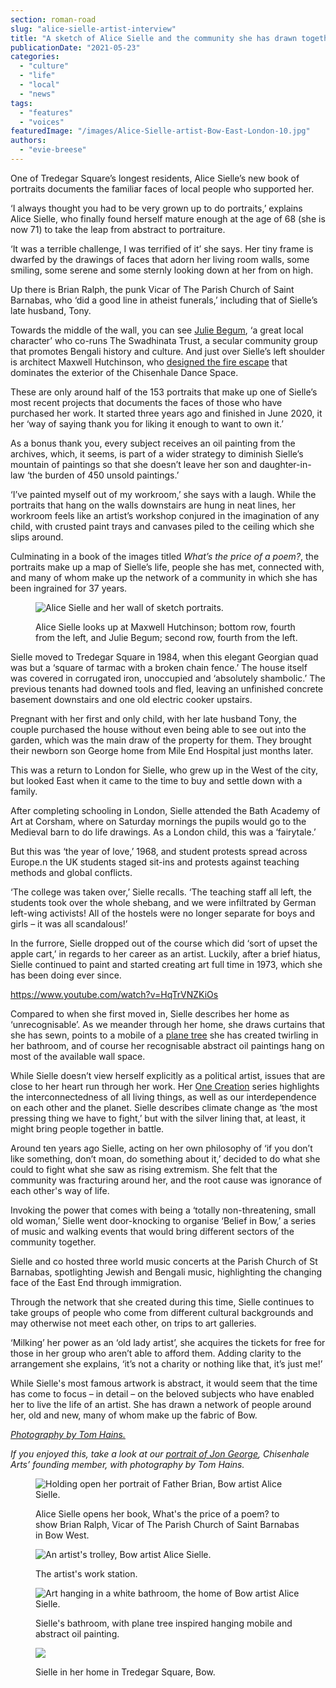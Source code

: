 ```yaml
---
section: roman-road
slug: "alice-sielle-artist-interview"
title: "A sketch of Alice Sielle and the community she has drawn together"
publicationDate: "2021-05-23"
categories: 
  - "culture"
  - "life"
  - "local"
  - "news"
tags: 
  - "features"
  - "voices"
featuredImage: "/images/Alice-Sielle-artist-Bow-East-London-10.jpg"
authors: 
  - "evie-breese"
---
```


One of Tredegar Square’s longest residents, Alice Sielle’s new book of portraits documents the familiar faces of local people who supported her.

‘I always thought you had to be very grown up to do portraits,’ explains Alice Sielle, who finally found herself mature enough at the age of 68 (she is now 71) to take the leap from abstract to portraiture.

‘It was a terrible challenge, I was terrified of it’ she says. Her tiny frame is dwarfed by the drawings of faces that adorn her living room walls, some smiling, some serene and some sternly looking down at her from on high. 

Up there is Brian Ralph, the punk Vicar of The Parish Church of Saint Barnabas, who ‘did a good line in atheist funerals,’ including that of Sielle’s late husband, Tony. 

Towards the middle of the wall, you can see [Julie Begum](https://romanroadlondon.com/julie-begum-swadhinata-trust-interview/), ‘a great local character’ who co-runs The Swadhinata Trust, a secular community group that promotes Bengali history and culture. And just over Sielle’s left shoulder is architect Maxwell Hutchinson, who [designed the fire escape](https://romanroadlondon.com/chisenhale-art-place-bow/) that dominates the exterior of the Chisenhale Dance Space.

These are only around half of the 153 portraits that make up one of Sielle’s most recent projects that documents the faces of those who have purchased her work. It started three years ago and finished in June 2020, it her ‘way of saying thank you for liking it enough to want to own it.’ 

As a bonus thank you, every subject receives an oil painting from the archives, which, it seems, is part of a wider strategy to diminish Sielle’s mountain of paintings so that she doesn’t leave her son and daughter-in-law ‘the burden of 450 unsold paintings.’

‘I’ve painted myself out of my workroom,’ she says with a laugh. While the portraits that hang on the walls downstairs are hung in neat lines, her workroom feels like an artist’s workshop conjured in the imagination of any child, with crusted paint trays and canvases piled to the ceiling which she slips around.

Culminating in a book of the images titled _What’s the price of a poem?_, the portraits make up a map of Sielle’s life, people she has met, connected with, and many of whom make up the network of a community in which she has been ingrained for 37 years.

<figure>

![Alice Sielle and her wall of sketch portraits.](/images/Alice-Sielle-artist-Bow-East-London-30-1024x732.jpg)

<figcaption>

Alice Sielle looks up at Maxwell Hutchinson; bottom row, fourth from the left, and Julie Begum; second row, fourth from the left.

</figcaption>

</figure>

Sielle moved to Tredegar Square in 1984, when this elegant Georgian quad was but a ‘square of tarmac with a broken chain fence.’ The house itself was covered in corrugated iron, unoccupied and ‘absolutely shambolic.’ The previous tenants had downed tools and fled, leaving an unfinished concrete basement downstairs and one old electric cooker upstairs. 

Pregnant with her first and only child, with her late husband Tony, the couple purchased the house without even being able to see out into the garden, which was the main draw of the property for them. They brought their newborn son George home from Mile End Hospital just months later.

This was a return to London for Sielle, who grew up in the West of the city, but looked East when it came to the time to buy and settle down with a family. 

After completing schooling in London, Sielle attended the Bath Academy of Art at Corsham, where on Saturday mornings the pupils would go to the Medieval barn to do life drawings. As a London child, this was a ‘fairytale.’ 

But this was ‘the year of love,’ 1968, and student protests spread across Europe.n the UK students staged sit-ins and protests against teaching methods and global conflicts. 

‘The college was taken over,’ Sielle recalls. ‘The teaching staff all left, the students took over the whole shebang, and we were infiltrated by German left-wing activists! All of the hostels were no longer separate for boys and girls – it was all scandalous!’

In the furrore, Sielle dropped out of the course which did ‘sort of upset the apple cart,’ in regards to her career as an artist. Luckily, after a brief hiatus, Sielle continued to paint and started creating art full time in 1973, which she has been doing ever since. 

https://www.youtube.com/watch?v=HqTrVNZKiOs

Compared to when she first moved in, Sielle describes her home as ‘unrecognisable’. As we meander through her home, she draws curtains that she has sewn, points to a mobile of a [plane tree](https://www.sielle.uk/london-plane-tree-project) she has created twirling in her bathroom, and of course her recognisable abstract oil paintings hang on most of the available wall space.

While Sielle doesn’t view herself explicitly as a political artist, issues that are close to her heart run through her work. Her [One Creation](https://www.sielle.uk/one-creation) series highlights the interconnectedness of all living things, as well as our interdependence on each other and the planet. Sielle describes climate change as ‘the most pressing thing we have to fight,’ but with the silver lining that, at least, it might bring people together in battle. 

Around ten years ago Sielle, acting on her own philosophy of ‘if you don’t like something, don’t moan, do something about it,’ decided to do what she could to fight what she saw as rising extremism. She felt that the community was fracturing around her, and the root cause was ignorance of each other's way of life. 

Invoking the power that comes with being a ‘totally non-threatening, small old woman,’ Sielle went door-knocking to organise ‘Belief in Bow,’ a series of music and walking events that would bring different sectors of the community together. 

Sielle and co hosted three world music concerts at the Parish Church of St Barnabas, spotlighting Jewish and Bengali music, highlighting the changing face of the East End through immigration.

Through the network that she created during this time, Sielle continues to take groups of people who come from different cultural backgrounds and may otherwise not meet each other, on trips to art galleries. 

‘Milking’ her power as an ‘old lady artist’, she acquires the tickets for free for those in her group who aren’t able to afford them. Adding clarity to the arrangement she explains, ‘it’s not a charity or nothing like that, it’s just me!’ 

While Sielle's most famous artwork is abstract, it would seem that the time has come to focus – in detail – on the beloved subjects who have enabled her to live the life of an artist. She has drawn a network of people around her, old and new, many of whom make up the fabric of Bow.

_[Photography by Tom Hains.](https://www.tomhainsphotography.com)_

_If you enjoyed this, take a look at our [portrait of Jon George](https://romanroadlondon.com/jon-george-artist-chisenhale-arts-founder/), Chisenhale Arts’ founding member, with photography by Tom Hains._

<figure>

![Holding open her portrait of Father Brian, Bow artist Alice Sielle.](/images/Alice-Sielle-artist-Bow-East-London-27.jpg)

<figcaption>

Alice Sielle opens her book, What's the price of a poem? to show Brian Ralph, Vicar of The Parish Church of Saint Barnabas in Bow West.

</figcaption>

</figure>

<figure>

![An artist's trolley, Bow artist Alice Sielle.](/images/Alice-Sielle-artist-Bow-East-London-12-1024x732.jpg)

<figcaption>

The artist's work station.

</figcaption>

</figure>

<figure>

![Art hanging in a white bathroom, the home of Bow artist Alice Sielle.](/images/Alice-Sielle-artist-Bow-East-London-24.jpg)

<figcaption>

Sielle's bathroom, with plane tree inspired hanging mobile and abstract oil painting.

</figcaption>

</figure>

<figure>

![](/images/Alice-Sielle-Processed-1024x1433.jpg)

<figcaption>

Sielle in her home in Tredegar Square, Bow.

</figcaption>

</figure>
